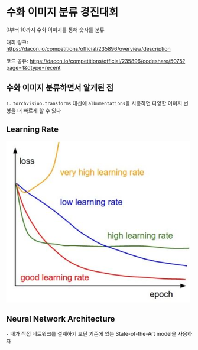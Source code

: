 # 수화 이미지 분류 경진대회

0부터 10까지 수화 이미지를 통해 숫자를 분류

대회 링크: https://dacon.io/competitions/official/235896/overview/description

코드 공유: https://dacon.io/competitions/official/235896/codeshare/5075?page=1&dtype=recent

## 수화 이미지 분류하면서 알게된 점

`1.` `torchvision.transforms` 대신에 `albumentations`을 사용하면 다양한 이미지 변형을 더 빠르게 할 수 있다

## Learning Rate

![](https://github.com/Jaesu26/Dacon-Basic/blob/main/%EC%88%98%ED%99%94%EC%9D%B4%EB%AF%B8%EC%A7%80-%EB%B6%84%EB%A5%98/learning_rate.png)

## Neural Network Architecture

`-` 내가 직접 네트워크를 설계하기 보단 기존에 있는 State-of-the-Art model을 사용하자
